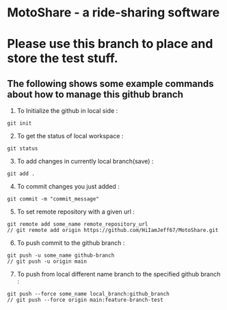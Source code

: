 # MotoShare - a ride-sharing software

# Please use this branch to place and store the test stuff.

## The following shows some example commands about how to manage this github branch
1. To Initialize the github in local side : 
```
git init
```
2. To get the status of local workspace : 
```
git status
```
3. To add changes in currently local branch(save) : 
```
git add .
```
4. To commit changes you just added : 
```
git commit -m "commit_message"
```
5. To set remote repository with a given url : 
```
git remote add some_name remote_repository_url
// git remote add origin https://github.com/HiIamJeff67/MotoShare.git
```
6. To push commit to the github branch : 
```
git push -u some_name github-branch
// git push -u origin main
```
7. To push from local different name branch to the specified github branch : 
```
git push --force some_name local_branch:github_branch
// git push --force origin main:feature-branch-test
```

